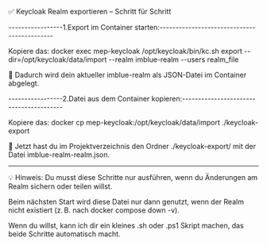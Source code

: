 ✅ Keycloak Realm exportieren – Schritt für Schritt

-----------------1.Export im Container starten:--------------------------------------------

Kopiere das: docker exec mep-keycloak /opt/keycloak/bin/kc.sh export --dir=/opt/keycloak/data/import --realm imblue-realm --users realm_file

🔄 Dadurch wird dein aktueller imblue-realm als JSON-Datei im Container abgelegt.

-----------------2.Datei aus dem Container kopieren:----------------------------------------

Kopiere das: docker cp mep-keycloak:/opt/keycloak/data/import ./keycloak-export

📁 Jetzt hast du im Projektverzeichnis den Ordner ./keycloak-export/ mit der Datei
imblue-realm-realm.json.

--------------------------------------------------------------------------------------------
💡 Hinweis:
Du musst diese Schritte nur ausführen, wenn du Änderungen am Realm sichern oder teilen willst.

Beim nächsten Start wird diese Datei nur dann genutzt, wenn der Realm nicht existiert (z. B. nach docker compose down -v).

Wenn du willst, kann ich dir ein kleines .sh oder .ps1 Skript machen, das beide Schritte automatisch macht.